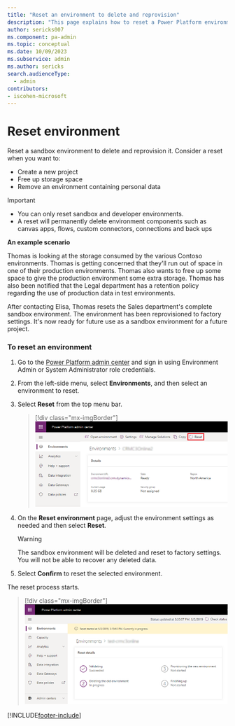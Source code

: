 ```yaml
---
title: "Reset an environment to delete and reprovision"
description: "This page explains how to reset a Power Platform environment if you want to create a new project, free up storage space, or delete personal information."
author: sericks007
ms.component: pa-admin
ms.topic: conceptual
ms.date: 10/09/2023
ms.subservice: admin
ms.author: sericks
search.audienceType: 
  - admin
contributors:
- iscohen-microsoft 
---
```

# Reset environment 

Reset a sandbox environment to delete and reprovision it. Consider a reset when you want to:  
  
- Create a new project  
- Free up storage space  
- Remove an environment containing personal data  
  
> [!IMPORTANT]
> - You can only reset sandbox and developer environments. 
> - A reset will permanently delete environment components such as canvas apps, flows, custom connectors, connections and back ups

 **An example scenario**  
  
 Thomas is looking at the storage consumed by the various Contoso environments. Thomas is getting concerned that they'll run out of space in one of their production environments. Thomas also wants to free up some space to give the production environment some extra storage. Thomas has also been notified that the Legal department has a retention policy regarding the use of production data in test environments.  
  
 After contacting Elisa, Thomas resets the Sales department's complete sandbox environment. The environment has been reprovisioned to factory settings. It's now ready for future use as a sandbox environment for a future project.  
 
### To reset an environment  

1. Go to the [Power Platform admin center](https://admin.powerplatform.microsoft.com) and sign in using Environment Admin or System Administrator role credentials.
  
2. From the left-side menu, select **Environments**, and then select an environment to reset.

3. Select **Reset** from the top menu bar.
  
   > [!div class="mx-imgBorder"] 
   > ![Reset menu.](media/reset-menu.png "Reset menu")

4. On the **Reset environment** page, adjust the environment settings as needed and then select **Reset**.  
  
   > [!WARNING]
   >  The sandbox environment will be deleted and reset to factory settings. You will not be able to recover any deleted data.  
  
5. Select **Confirm** to reset the selected environment.

The reset process starts.

> [!div class="mx-imgBorder"] 
> ![Reset environment status.](media/reset-environment-status.png "Reset environment status")
  

[!INCLUDE[footer-include](../includes/footer-banner.md)]
